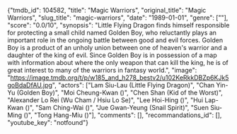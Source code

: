 {"tmdb_id": 104582, "title": "Magic Warriors", "original_title": "Magic Warriors", "slug_title": "magic-warriors", "date": "1989-01-01", "genre": [""], "score": "0.0/10", "synopsis": "Little Flying Dragon finds himself responsible for protecting a small child named Golden Boy, who reluctantly plays an important role in the ongoing battle between good and evil forces. Golden Boy is a product of an unholy union between one of heaven's warrior and a daughter of the king of evil. Since Golden Boy is in possession of a map with information about where the only weapon that can kill the king, he is of great interest to many of the warriors in fantasy world.", "image": "https://image.tmdb.org/t/p/w185_and_h278_bestv2/u102KeRkkDBZp6KJk5goBdaDfAU.jpg", "actors": ["Lam Siu-Lau (Little Flying Dragon)", "Chan Yin-Yu (Golden Boy)", "Moi Cheung-Kwan ()", "Chen Shan (Kid of the Worst)", "Alexander Lo Rei  (Wu Cham / Hsiu Lo Se)", "Lee Hoi-Hing ()", "Hui Lap-Kwan ()", "Sam Ching-Wai ()", "Jue Gwan-Yeung (Snail Spirit)", "Suen Siu-Ming ()", "Tong Hang-Miu ()"], "comments": [], "recommandations_id": [], "youtube_key": "notfound"}